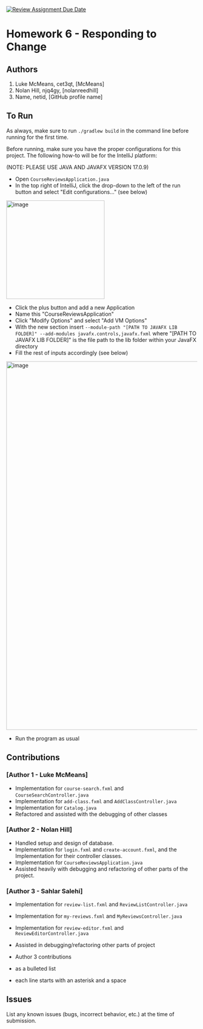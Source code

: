 [![Review Assignment Due Date](https://classroom.github.com/assets/deadline-readme-button-24ddc0f5d75046c5622901739e7c5dd533143b0c8e959d652212380cedb1ea36.svg)](https://classroom.github.com/a/DC1SF4uZ)
# Homework 6 - Responding to Change

## Authors
1) Luke McMeans, cet3qt, [McMeans]
2) Nolan Hill, njq4gy, [nolanreedhill]
3) Name, netid, [GitHub profile name]

## To Run

As always, make sure to run ```./gradlew build``` in the command line before running for the first time.

Before running, make sure you have the proper configurations for this project. The following how-to will be for the IntelliJ platform:

(NOTE: PLEASE USE JAVA AND JAVAFX VERSION 17.0.9)

* Open ```CourseReviewsApplication.java```
* In the top right of IntelliJ, click the drop-down to the left of the run button and select "Edit configurations..." (see below)

<img width="259" alt="image" src="https://github.com/cs-3140-fa23/hw6-hw6-cet3qt-njq4gy-rmh7ce/assets/121998941/a73198b8-b8e2-49db-88b8-f44e5b45df58">

* Click the plus button and add a new Application
* Name this "CourseReviewsApplication"
* Click "Modify Options" and select "Add VM Options"
* With the new section insert ```--module-path "[PATH TO JAVAFX LIB FOLDER]" --add-modules javafx.controls,javafx.fxml``` where "[PATH TO JAVAFX LIB FOLDER]" is the file path to the lib folder within your JavaFX directory
* Fill the rest of inputs accordingly (see below)

<img width="969" alt="image" src="https://github.com/cs-3140-fa23/hw6-hw6-cet3qt-njq4gy-rmh7ce/assets/121998941/e9b4fd8d-0095-49ff-927b-7bc9d60852a7">

* Run the program as usual

## Contributions

### [Author 1 - Luke McMeans]

* Implementation for ```course-search.fxml``` and ```CourseSearchController.java```
* Implementation for ```add-class.fxml``` and ```AddClassController.java```
* Implementation for ```Catalog.java```
* Refactored and assisted with the debugging of other classes

### [Author 2 - Nolan Hill]

* Handled setup and design of database. 
* Implementation for ```login.fxml``` and ```create-account.fxml```, and the Implementation for their controller classes. 
* Implementation for ```CourseReviewsApplication.java```
* Assisted heavily with debugging and refactoring of other parts of the project. 

### [Author 3 - Sahlar Salehi]
* Implementation for ```review-list.fxml``` and ```ReviewListController.java```
* Implementation for ```my-reviews.fxml``` and ```MyReviewsController.java```
* Implementation for ```review-editor.fxml``` and ```ReviewEditorController.java```
* Assisted in debugging/refactoring other parts of project

* Author 3 contributions
* as a bulleted list
* each line starts with an asterisk and a space

## Issues

List any known issues (bugs, incorrect behavior, etc.) at the time of submission.
